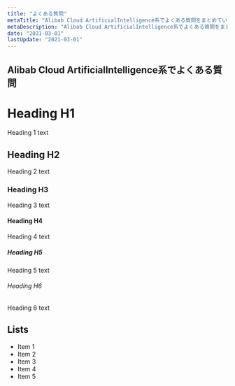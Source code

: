 ```yaml
---
title: "よくある質問"
metaTitle: "Alibab Cloud ArtificialIntelligence系でよくある質問をまとめています"
metaDescription: "Alibab Cloud ArtificialIntelligence系でよくある質問をまとめています"
date: "2021-03-01"
lastUpdate: "2021-03-01"
---
```



## Alibab Cloud ArtificialIntelligence系でよくある質問


# Heading H1
Heading 1 text

## Heading H2
Heading 2 text

### Heading H3
Heading 3 text

#### Heading H4
Heading 4 text

##### Heading H5
Heading 5 text

###### Heading H6
Heading 6 text

## Lists
- Item 1
- Item 2
- Item 3
- Item 4
- Item 5





